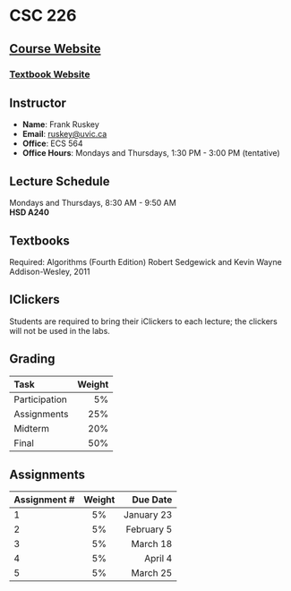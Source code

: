 # CSC 226

## [Course Website](https://connex.csc.uvic.ca/portal/site/94c78ea1-849a-4871-9d0a-8d258e69092d)

### [Textbook Website](http://algs4.cs.princeton.edu/home/)

## Instructor

- **Name**: Frank Ruskey 
- **Email**: [ruskey@uvic.ca](mailto:ruskey@uvic.ca)
- **Office**: ECS 564 
- **Office Hours**: Mondays and Thursdays, 1:30 PM - 3:00 PM (tentative)

## Lecture Schedule

Mondays and Thursdays, 8:30 AM - 9:50 AM  
**HSD A240**

## Textbooks	
Required:	Algorithms (Fourth Edition) Robert Sedgewick and Kevin Wayne Addison-Wesley, 2011

## IClickers	
Students are required to bring their iClickers to each lecture; the clickers will not be used in the labs.

## Grading
| Task        | Weight |
|:------------|-------:|
| Participation| 5%    |
| Assignments | 25%    |
| Midterm     | 20%    |
| Final       | 50%    |

## Assignments
Assignment # | Weight	| Due Date
:------------|:--------:|-----------:
1 |	5%	| January 23
2 |	5%	| February 5
3 |	5%	| March 18
4 |	5%	| April 4
5 |	5%	| March 25

